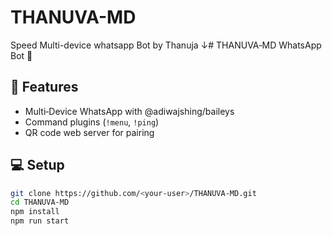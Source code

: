 # THANUVA-MD
Speed Multi-device whatsapp Bot by Thanuja
↓# THANUVA‑MD WhatsApp Bot 🤖

## 🚀 Features
- Multi‑Device WhatsApp with @adiwajshing/baileys
- Command plugins (`!menu`, `!ping`)
- QR code web server for pairing

## 💻 Setup

```bash
git clone https://github.com/<your‑user>/THANUVA‑MD.git
cd THANUVA‑MD
npm install
npm run start
